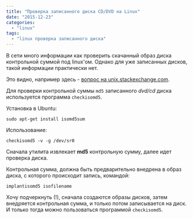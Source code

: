 ```yaml
---
title: "Проверка записанного диска CD/DVD на Linux"
date: "2015-12-23"
categories:
  - "linux"
tags:
  - "linux проверка записанного диска"
---
```


В сети много информации как проверить скачанный образ диска контрольной суммой под linux'ом.
Однако для уже записанных дисков, такой информации практически нет.

Это видно, например здесь - [вопрос на unix.stackexchange.com](http://unix.stackexchange.com/questions/3792/calculate-md5sum-of-a-cd-dvd/250930).

<!--more-->

Для проверки контрольной суммы `md5` записанного *dvd/cd* диска используется программа `checkisomd5`.

Установка в Ubuntu:

`sudo apt-get install isomd5sum`

Использование:

`checkisomd5 -v -g /dev/sr0`

Сначала утилита извлекает **md5** контрольную сумму, далее идет проверка диска.

Контрольная сумма, должна быть предварительно внедрена в образ диска, с которого происходит запись, командой:

`implantisomd5 isofilename`

Хочу подчеркнуть (!), сначала создаются образы дисков, затем внедряется контрольная сумма, и только потом записывается на диск.
И только тогда можно пользоваться программой `checkisomd5`.
